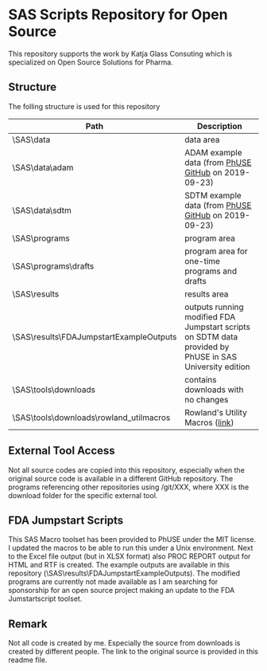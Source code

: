 # SAS Scripts Repository for Open Source

This repository supports the work by Katja Glass Consuting which is specialized on Open Source Solutions for Pharma. 


## Structure

The folling structure is used for this repository

| Path | Description |
| --- | --- |
| \SAS\data | data area |
| \SAS\data\adam | ADAM example data (from [PhUSE GitHub](https://github.com/phuse-org/phuse-scripts/tree/master/data/adam/TDF_ADaM_v1.0) on 2019-09-23) |
| \SAS\data\sdtm | SDTM example data (from [PhUSE GitHub](https://github.com/phuse-org/phuse-scripts/tree/master/data/sdtm/TDF_SDTM_v1.0) on 2019-09-23) |
| \SAS\programs | program area |
| \SAS\programs\drafts | program area for one-time programs and drafts |
| \SAS\results | results area |
| \SAS\results\FDAJumpstartExampleOutputs | outputs running modified FDA Jumpstart scripts on SDTM data provided by PhUSE in SAS University edition |
| \SAS\tools\downloads | contains downloads with no changes |
| \SAS\tools\downloads\rowland_utilmacros | Rowland's Utility Macros ([link](http://www.datasavantconsulting.com/roland/Spectre/download.html))


## External Tool Access

Not all source codes are copied into this repository, especially when the original source code is available in a different GitHub repository. The programs referencing other repositories using /git/XXX, where XXX is the download folder for the specific external tool. 

## FDA Jumpstart Scripts

This SAS Macro toolset has been provided to PhUSE under the MIT license. I updated the macros to be able to run this under a Unix environment. Next to the Excel file output (but in XLSX format) also PROC REPORT output for HTML and RTF is created. The example outputs are available in this repository (\SAS\results\FDAJumpstartExampleOutputs). The modified programs are currently not made available as I am searching for sponsorship for an open source project making an update to the FDA Jumstartscript toolset.

## Remark

Not all code is created by me. Especially the source from downloads is created by different people. The link to the original source is provided in this readme file.